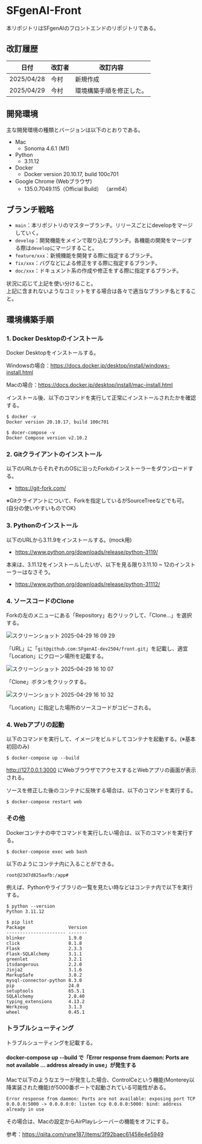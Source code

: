 # SFgenAI-Front

本リポジトリはSFgenAIのフロントエンドのリポジトリである。

## 改訂履歴

| 日付         | 改訂者 | 改訂内容         |
|------------|-----|--------------|
| 2025/04/28 | 今村  | 新規作成         |
| 2025/04/29 | 今村  | 環境構築手順を修正した。 |

## 開発環境

主な開発環境の種類とバージョンは以下のとおりである。

* Mac
  * Sonoma 4.6.1 (M1)
* Python
  * 3.11.12
* Docker
  * Docker version 20.10.17, build 100c701
* Google Chrome (Webブラウザ)
  * 135.0.7049.115（Official Build） （arm64）

## ブランチ戦略

* `main`：本リポジトリのマスターブランチ。リリースごとにdevelopをマージしていく。
* `develop`：開発機能をメインで取り込むブランチ。各機能の開発をマージする際は`develop`にマージすること。
* `feature/xxx`：新規機能を開発する際に指定するブランチ。
* `fix/xxx`：バグなどによる修正をする際に指定するブランチ。
* `doc/xxx`：ドキュメント系の作成や修正をする際に指定するブランチ。

状況に応じて上記を使い分けること。  
上記に含まれないようなコミットをする場合は各々で適当なブランチ名とすること。

## 環境構築手順

### 1. Docker Desktopのインストール

Docker Desktopをインストールする。

Windowsの場合：https://docs.docker.jp/desktop/install/windows-install.html

Macの場合：https://docs.docker.jp/desktop/install/mac-install.html  

インストール後、以下のコマンドを実行して正常にインストールされたかを確認する。

```
$ docker -v
Docker version 20.10.17, build 100c701
```

```
$ docer-compose -v
Docker Compose version v2.10.2
```

### 2. Gitクライアントのインストール

以下のURLからそれぞれのOSに沿ったForkのインストーラーをダウンロードする。

* https://git-fork.com/

※Gitクライアントについて、Forkを指定しているがSourceTreeなどでも可。  
(自分の使いやすいものでOK)

### 3. Pythonのインストール

以下のURLから3.11.9をインストールする。(mock用)

* https://www.python.org/downloads/release/python-3119/

本来は、3.11.12をインストールしたいが、以下を見る限り3.11.10 ~ 12のインストーラーはなさそう。

* https://www.python.org/downloads/release/python-31112/

### 4. ソースコードのClone

Forkの左のメニューにある「Repository」右クリックして、「Clone...」を選択する。

![スクリーンショット 2025-04-29 16 09 29](https://github.com/user-attachments/assets/aa9c9043-39ad-4c34-8f88-40b2f0587c0c)

「URL」に「`git@github.com:SFgenAI-dev2504/front.git`」を記載し、適宜「Location」にクローン場所を記載する。

![スクリーンショット 2025-04-29 16 10 07](https://github.com/user-attachments/assets/d9334137-e477-4d69-80e1-d3f8ead4f06b)

「Clone」ボタンをクリックする。

![スクリーンショット 2025-04-29 16 10 32](https://github.com/user-attachments/assets/8b99ce0a-69df-4458-8a66-4c86cd9b4b0f)

「Location」に指定した場所のソースコードがコピーされる。

### 4. Webアプリの起動

以下のコマンドを実行して、イメージをビルドしてコンテナを起動する。(※基本初回のみ)

```docker
$ docker-compose up --build
```

http://127.0.0.1:3000 にWebブラウザでアクセスするとWebアプリの画面が表示される。

ソースを修正した後のコンテナに反映する場合は、以下のコマンドを実行する。

```docker
$ docker-compose restart web
```

### その他

Dockerコンテナの中でコマンドを実行したい場合は、以下のコマンドを実行する。

```
$ docker-compose exec web bash
```

以下のようにコンテナ内に入ることができる。

```
root@23d7d825aafb:/app#
```

例えば、Pythonやライブラリの一覧を見たい時などはコンテナ内で以下を実行する。

```
$ python --version
Python 3.11.12
```

```
$ pip list
Package                Version
---------------------- -------
blinker                1.9.0
click                  8.1.8
Flask                  2.3.3
Flask-SQLAlchemy       3.1.1
greenlet               3.2.1
itsdangerous           2.2.0
Jinja2                 3.1.6
MarkupSafe             3.0.2
mysql-connector-python 8.3.0
pip                    24.0
setuptools             65.5.1
SQLAlchemy             2.0.40
typing_extensions      4.13.2
Werkzeug               3.1.3
wheel                  0.45.1
```

### トラブルシューティング

トラブルシューティングを記載する。

#### docker-compose up --build で「Error response from daemon: Ports are not available ... address already in use」が発生する

Macで以下のようなエラーが発生した場合、ControlCeという機能(Monterey以降実装された機能)が5000番ポートで起動されている可能性がある。

```
Error response from daemon: Ports are not available: exposing port TCP 0.0.0.0:5000 -> 0.0.0.0:0: listen tcp 0.0.0.0:5000: bind: address already in use
```

その場合は、Macの設定からAirPlayレシーバーの機能をオフにする。

参考：https://qiita.com/rune187/items/3f92baec61458e4e5949
